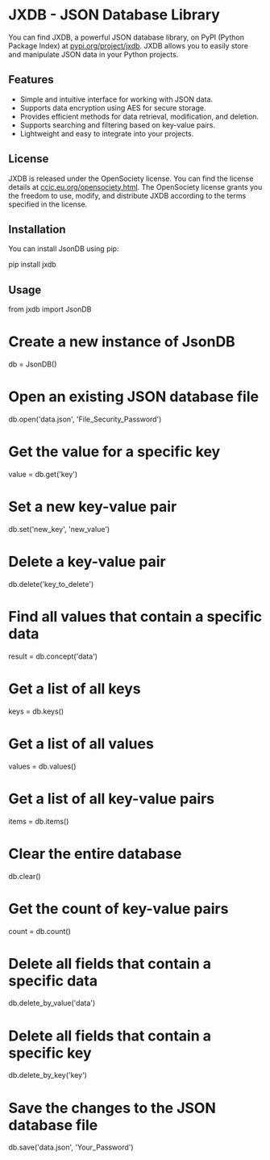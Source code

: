 # JXDB - JSON Database Library

You can find JXDB, a powerful JSON database library, on PyPI (Python Package Index) at [pypi.org/project/jxdb](https://pypi.org/project/jxdb). JXDB allows you to easily store and manipulate JSON data in your Python projects.

## Features

- Simple and intuitive interface for working with JSON data.
- Supports data encryption using AES for secure storage.
- Provides efficient methods for data retrieval, modification, and deletion.
- Supports searching and filtering based on key-value pairs.
- Lightweight and easy to integrate into your projects.

## License

JXDB is released under the OpenSociety license. You can find the license details at [ccic.eu.org/opensociety.html](https://ccic.eu.org/opensociety.html). The OpenSociety license grants you the freedom to use, modify, and distribute JXDB according to the terms specified in the license.

## Installation

You can install JsonDB using pip:

pip install jxdb

## Usage

from jxdb import JsonDB

# Create a new instance of JsonDB
db = JsonDB()

# Open an existing JSON database file
db.open('data.json', 'File_Security_Password')

# Get the value for a specific key
value = db.get('key')

# Set a new key-value pair
db.set('new_key', 'new_value')

# Delete a key-value pair
db.delete('key_to_delete')

# Find all values that contain a specific data
result = db.concept('data')

# Get a list of all keys
keys = db.keys()

# Get a list of all values
values = db.values()

# Get a list of all key-value pairs
items = db.items()

# Clear the entire database
db.clear()

# Get the count of key-value pairs
count = db.count()

# Delete all fields that contain a specific data
db.delete_by_value('data')

# Delete all fields that contain a specific key
db.delete_by_key('key')

# Save the changes to the JSON database file
db.save('data.json', 'Your_Password')
